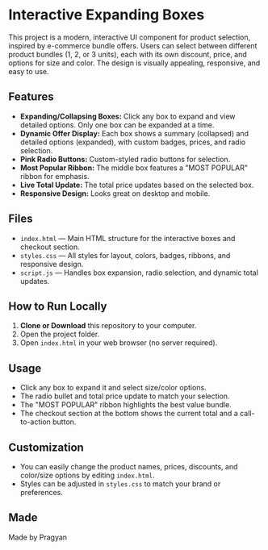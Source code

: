 # Interactive Expanding Boxes

This project is a modern, interactive UI component for product selection, inspired by e-commerce bundle offers. Users can select between different product bundles (1, 2, or 3 units), each with its own discount, price, and options for size and color. The design is visually appealing, responsive, and easy to use.

## Features
- **Expanding/Collapsing Boxes:** Click any box to expand and view detailed options. Only one box can be expanded at a time.
- **Dynamic Offer Display:** Each box shows a summary (collapsed) and detailed options (expanded), with custom badges, prices, and radio selection.
- **Pink Radio Buttons:** Custom-styled radio buttons for selection.
- **Most Popular Ribbon:** The middle box features a "MOST POPULAR" ribbon for emphasis.
- **Live Total Update:** The total price updates based on the selected box.
- **Responsive Design:** Looks great on desktop and mobile.

## Files
- `index.html` — Main HTML structure for the interactive boxes and checkout section.
- `styles.css` — All styles for layout, colors, badges, ribbons, and responsive design.
- `script.js` — Handles box expansion, radio selection, and dynamic total updates.

## How to Run Locally
1. **Clone or Download** this repository to your computer.
2. Open the project folder.
3. Open `index.html` in your web browser (no server required).

## Usage
- Click any box to expand it and select size/color options.
- The radio bullet and total price update to match your selection.
- The "MOST POPULAR" ribbon highlights the best value bundle.
- The checkout section at the bottom shows the current total and a call-to-action button.

## Customization
- You can easily change the product names, prices, discounts, and color/size options by editing `index.html`.
- Styles can be adjusted in `styles.css` to match your brand or preferences.

## Made
Made by Pragyan

